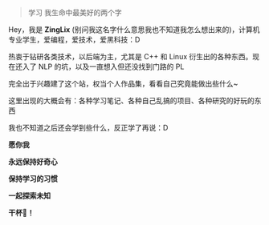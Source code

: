 > 学习
> 我生命中最美好的两个字
    

Hey，我是 **ZingLix** (别问我这名字什么意思我也不知道我怎么想出来的)，计算机专业学生，爱编程，爱技术，爱黑科技：D

热衷于钻研各类技术，以后端为主，尤其是 C++ 和 Linux 衍生出的各种东西。现在还入了 NLP 的坑，以及一直想入但还没找到门路的 PL

完全出于兴趣建了这个站，权当个人作品集，看看自己究竟能做出些什么~
    
这里出现的大概会有：各种学习笔记、各种自己乱搞的项目、各种研究的好玩的东西

我也不知道之后还会学到些什么，反正学了再说：D



**愿你我**

**永远保持好奇心**

**保持学习的习惯**

**一起探索未知**

**干杯**:beers:**！**
